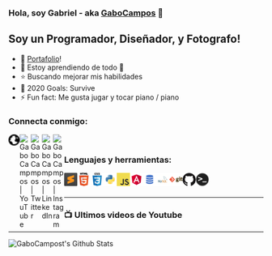 ### Hola, soy Gabriel - aka [GaboCampos][website] 👋

## Soy un Programador,  Diseñador, y Fotografo!
- 🔭 [Portafolio][website]!
- 🌱 Estoy aprendiendo de todo 🤣
- ⭐ Buscando mejorar mis habilidades
- 🥅 2020 Goals: Survive
- ⚡ Fun fact: Me gusta jugar y tocar piano / piano

### Connecta conmigo:

[<img align="left" alt="gcampos.ga" width="22px" src="https://raw.githubusercontent.com/iconic/open-iconic/master/svg/globe.svg" />][website]
[<img align="left" alt="GaboCampos | YouTube" width="22px" src="https://cdn.jsdelivr.net/npm/simple-icons@v3/icons/youtube.svg" />][youtube]
[<img align="left" alt="GaboCampos | Twitter" width="22px" src="https://cdn.jsdelivr.net/npm/simple-icons@v3/icons/twitter.svg" />][twitter]
[<img align="left" alt="GaboCampos | LinkedIn" width="22px" src="https://cdn.jsdelivr.net/npm/simple-icons@v3/icons/linkedin.svg" />][linkedin]
[<img align="left" alt="GaboCampos | Instagram" width="22px" src="https://cdn.jsdelivr.net/npm/simple-icons@v3/icons/instagram.svg" />][instagram]

<br />

### Lenguajes y herramientas:

<img align="left" alt="SublimeText" width="26px" src="https://raw.githubusercontent.com/github/explore/80688e429a7d4ef2fca1e82350fe8e3517d3494d/topics/sublime-text/sublime-text.png" />
<img align="left" alt="HTML5" width="26px" src="https://raw.githubusercontent.com/github/explore/80688e429a7d4ef2fca1e82350fe8e3517d3494d/topics/html/html.png" />
<img align="left" alt="CSS3" width="26px" src="https://raw.githubusercontent.com/github/explore/80688e429a7d4ef2fca1e82350fe8e3517d3494d/topics/css/css.png" />
<img align="left" alt="Python" width="26px" src="https://raw.githubusercontent.com/github/explore/80688e429a7d4ef2fca1e82350fe8e3517d3494d/topics/python/python.png" />
<img align="left" alt="JavaScript" width="26px" src="https://raw.githubusercontent.com/github/explore/80688e429a7d4ef2fca1e82350fe8e3517d3494d/topics/javascript/javascript.png" />
<img align="left" alt="Angular.js" width="26px" src="https://raw.githubusercontent.com/github/explore/80688e429a7d4ef2fca1e82350fe8e3517d3494d/topics/angular/angular.png" />
<img align="left" alt="SQL" width="26px" src="https://raw.githubusercontent.com/github/explore/80688e429a7d4ef2fca1e82350fe8e3517d3494d/topics/sql/sql.png" />
<img align="left" alt="MySQL" width="26px" src="https://raw.githubusercontent.com/github/explore/80688e429a7d4ef2fca1e82350fe8e3517d3494d/topics/mysql/mysql.png" />
<img align="left" alt="Git" width="26px" src="https://raw.githubusercontent.com/github/explore/80688e429a7d4ef2fca1e82350fe8e3517d3494d/topics/git/git.png" />
<img align="left" alt="GitHub" width="26px" src="https://raw.githubusercontent.com/github/explore/78df643247d429f6cc873026c0622819ad797942/topics/github/github.png" />
<img align="left" alt="HTML5" width="26px" src="https://raw.githubusercontent.com/github/explore/80688e429a7d4ef2fca1e82350fe8e3517d3494d/topics/terminal/terminal.png" />

<br />
<br />

---

### 📺 Ultimos videos de Youtube
<!-- YOUTUBE:START -->
<!-- YOUTUBE:END -->

---

<img align="left" alt="GaboCampost's Github Stats" src="https://github-readme-stats.vercel.app/api?username=GaboCampost&show_icons=true&hide_border=true" />

[website]: https://gcampos.ga
[twitter]: https://twitter.com/gabocamposss
[youtube]: https://youtube.com/channel/UCW1gBV_k0_ir4Z7hntt0R6Q
[instagram]: https://instagram.com/GaboCampost
[linkedin]: https://www.linkedin.com/in/gabriel-alejandro-6b439b166/
